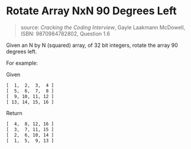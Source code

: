 # Rotate Array NxN 90 Degrees Left

> source: *Cracking the Coding Interview*, Gayle Laakmann McDowell, ISBN: 9870984782802, Question 1.6

Given an N by N (squared) array, of 32 bit integers,
rotate the array 90 degrees left.

For example:

Given

```txt
[  1,  2,  3,  4 ]
[  5,  6,  7,  8 ]
[  9, 10, 11, 12 ]
[ 13, 14, 15, 16 ]
```

Return

```txt
[  4,  8, 12, 16 ]
[  3,  7, 11, 15 ]
[  2,  6, 10, 14 ]
[  1,  5,  9, 13 ]
```

